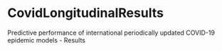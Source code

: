 # CovidLongitudinalResults
Predictive performance of international periodically updated COVID-19 epidemic models - Results
